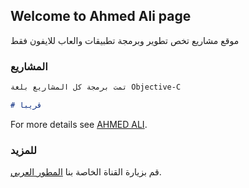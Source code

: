 ## Welcome to Ahmed Ali page

موقع مشاريع تخص تطوير وبرمجة تطبيقات والعاب للايفون فقط 

### المشاريع

```markdown
تمت برمجة كل المشاريع بلغة Objective-C

# قريبا

```

For more details see [AHMED ALI](https://t.me/aav_cv).

### للمزيد 

قم بزيارة القناة الخاصة بنا [المطور العربي](https://t.me/J_J_J_1).
